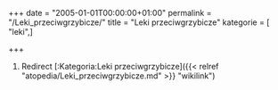 +++
date = "2005-01-01T00:00:00+01:00"
permalink = "/Leki_przeciwgrzybicze/"
title = "Leki przeciwgrzybicze"
kategorie = [ "leki",]

+++

1.  Redirect [:Kategoria:Leki przeciwgrzybicze]({{< relref "atopedia/Leki_przeciwgrzybicze.md" >}} "wikilink")
